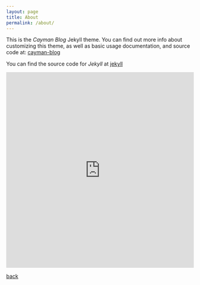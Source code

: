 ```yaml
---
layout: page
title: About
permalink: /about/
---
```


This is the _Cayman Blog_ Jekyll theme. You can find out more info about customizing this theme, as well as basic usage documentation, and source code at: [cayman-blog](https://github.com/lorepirri/cayman-blog)

You can find the source code for _Jekyll_ at [jekyll](https://github.com/jekyll/jekyll)

<iframe id="igraph" scrolling="no" style="border:none;" seamless="seamless" src="https://rigosk.github.io/salonika-hours" height="525" width="100%"></iframe>

[back](./)
